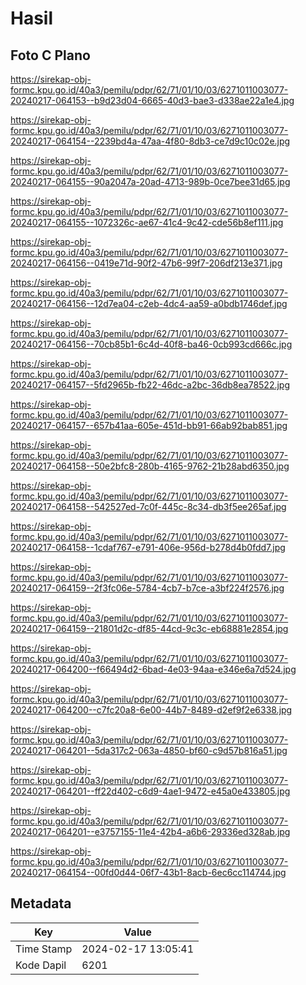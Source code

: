 # Hasil

## Foto C Plano

https://sirekap-obj-formc.kpu.go.id/40a3/pemilu/pdpr/62/71/01/10/03/6271011003077-20240217-064153--b9d23d04-6665-40d3-bae3-d338ae22a1e4.jpg

https://sirekap-obj-formc.kpu.go.id/40a3/pemilu/pdpr/62/71/01/10/03/6271011003077-20240217-064154--2239bd4a-47aa-4f80-8db3-ce7d9c10c02e.jpg

https://sirekap-obj-formc.kpu.go.id/40a3/pemilu/pdpr/62/71/01/10/03/6271011003077-20240217-064155--90a2047a-20ad-4713-989b-0ce7bee31d65.jpg

https://sirekap-obj-formc.kpu.go.id/40a3/pemilu/pdpr/62/71/01/10/03/6271011003077-20240217-064155--1072326c-ae67-41c4-9c42-cde56b8ef111.jpg

https://sirekap-obj-formc.kpu.go.id/40a3/pemilu/pdpr/62/71/01/10/03/6271011003077-20240217-064156--0419e71d-90f2-47b6-99f7-206df213e371.jpg

https://sirekap-obj-formc.kpu.go.id/40a3/pemilu/pdpr/62/71/01/10/03/6271011003077-20240217-064156--12d7ea04-c2eb-4dc4-aa59-a0bdb1746def.jpg

https://sirekap-obj-formc.kpu.go.id/40a3/pemilu/pdpr/62/71/01/10/03/6271011003077-20240217-064156--70cb85b1-6c4d-40f8-ba46-0cb993cd666c.jpg

https://sirekap-obj-formc.kpu.go.id/40a3/pemilu/pdpr/62/71/01/10/03/6271011003077-20240217-064157--5fd2965b-fb22-46dc-a2bc-36db8ea78522.jpg

https://sirekap-obj-formc.kpu.go.id/40a3/pemilu/pdpr/62/71/01/10/03/6271011003077-20240217-064157--657b41aa-605e-451d-bb91-66ab92bab851.jpg

https://sirekap-obj-formc.kpu.go.id/40a3/pemilu/pdpr/62/71/01/10/03/6271011003077-20240217-064158--50e2bfc8-280b-4165-9762-21b28abd6350.jpg

https://sirekap-obj-formc.kpu.go.id/40a3/pemilu/pdpr/62/71/01/10/03/6271011003077-20240217-064158--542527ed-7c0f-445c-8c34-db3f5ee265af.jpg

https://sirekap-obj-formc.kpu.go.id/40a3/pemilu/pdpr/62/71/01/10/03/6271011003077-20240217-064158--1cdaf767-e791-406e-956d-b278d4b0fdd7.jpg

https://sirekap-obj-formc.kpu.go.id/40a3/pemilu/pdpr/62/71/01/10/03/6271011003077-20240217-064159--2f3fc06e-5784-4cb7-b7ce-a3bf224f2576.jpg

https://sirekap-obj-formc.kpu.go.id/40a3/pemilu/pdpr/62/71/01/10/03/6271011003077-20240217-064159--21801d2c-df85-44cd-9c3c-eb68881e2854.jpg

https://sirekap-obj-formc.kpu.go.id/40a3/pemilu/pdpr/62/71/01/10/03/6271011003077-20240217-064200--f66494d2-6bad-4e03-94aa-e346e6a7d524.jpg

https://sirekap-obj-formc.kpu.go.id/40a3/pemilu/pdpr/62/71/01/10/03/6271011003077-20240217-064200--c7fc20a8-6e00-44b7-8489-d2ef9f2e6338.jpg

https://sirekap-obj-formc.kpu.go.id/40a3/pemilu/pdpr/62/71/01/10/03/6271011003077-20240217-064201--5da317c2-063a-4850-bf60-c9d57b816a51.jpg

https://sirekap-obj-formc.kpu.go.id/40a3/pemilu/pdpr/62/71/01/10/03/6271011003077-20240217-064201--ff22d402-c6d9-4ae1-9472-e45a0e433805.jpg

https://sirekap-obj-formc.kpu.go.id/40a3/pemilu/pdpr/62/71/01/10/03/6271011003077-20240217-064201--e3757155-11e4-42b4-a6b6-29336ed328ab.jpg

https://sirekap-obj-formc.kpu.go.id/40a3/pemilu/pdpr/62/71/01/10/03/6271011003077-20240217-064154--00fd0d44-06f7-43b1-8acb-6ec6cc114744.jpg


## Metadata

| Key        | Value               |
| ---------- | ------------------- |
| Time Stamp | 2024-02-17 13:05:41 |
| Kode Dapil | 6201                |



